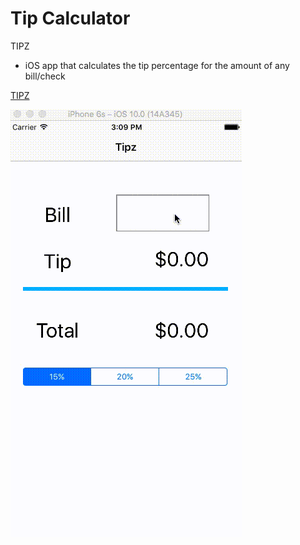 # Tip Calculator

TIPZ

- iOS app that calculates the tip percentage for the amount of any bill/check

[TIPZ](https://github.com/enzoames/TipCalculator/blob/master/Tipz/Tipz.gif)

![Alt text](https://github.com/enzoames/TipCalculator/blob/master/Tipz/Tipz.gif)
